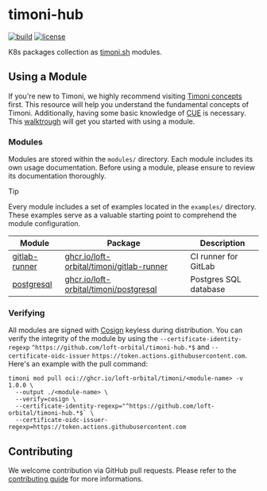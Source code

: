 # timoni-hub

[![build](https://github.com/loft-orbital/timoni-hub/workflows/release/badge.svg)](https://github.com/loft-orbital/timoni-hub/actions)
[![license](https://img.shields.io/github/license/loft-orbital/timoni-hub.svg)](https://github.com/loft-orbital/timoni-hub/blob/main/LICENSE)

K8s packages collection as [timoni.sh](https://timoni.sh) modules.

## Using a Module
If you're new to Timoni, we highly recommend visiting [Timoni concepts](https://timoni.sh/concepts/) first.
This resource will help you understand the fundamental concepts of Timoni.
Additionally, having some basic knowledge of [CUE](https://cuelang.org/) is necessary.
This [walktrough](https://timoni.sh/cue/walkthrough/) will get you started with using a module.

### Modules
Modules are stored within the `modules/` directory.
Each module includes its own usage documentation.
Before using a module, please ensure to review its documentation thoroughly.

> [!TIP]
> Every module includes a set of examples located in the `examples/` directory.
> These examples serve as a valuable starting point to comprehend the module configuration.

| Module                                 | Package                                                                                                                       | Description           |
| ---                                    | ---                                                                                                                           | ---                   |
| [gitlab-runner](modules/gitlab-runner) | [ghcr.io/loft-orbital/timoni/gitlab-runner](https://github.com/loft-orbital/timoni-hub/pkgs/container/timoni%2Fgitlab-runner) | CI runner for GitLab  |
| [postgresql](modules/postgresql)       | [ghcr.io/loft-orbital/timoni/postgresql](https://github.com/loft-orbital/timoni-hub/pkgs/container/timoni%2Fpostgresql)       | Postgres SQL database |

### Verifying

All modules are signed with [Cosign](https://github.com/sigstore/cosign) keyless during distribution.
You can verify the integrity of the module by using the `--certificate-identity-regexp` `^https://github.com/loft-orbital/timoni-hub.*$` and `--certificate-oidc-issuer` `https://token.actions.githubusercontent.com`.
Here's an example with the pull command:

```shell
timoni mod pull oci://ghcr.io/loft-orbital/timoni/<module-name> -v 1.0.0 \
  --output ./<module-name> \
  --verify=cosign \
  --certificate-identity-regexp="^https://github.com/loft-orbital/timoni-hub.*$` \
  --certificate-oidc-issuer-regexp=https://token.actions.githubusercontent.com
```

## Contributing

We welcome contribution via GitHub pull requests.
Please refer to the [contributing guide](CONTRIBUTING.md) for more informations.

